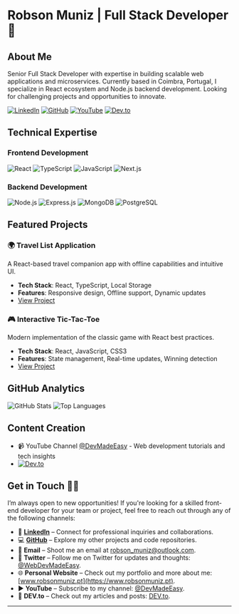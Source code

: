 # Robson Muniz | Full Stack Developer 🚀

## About Me
Senior Full Stack Developer with expertise in building scalable web applications and microservices. Currently based in Coimbra, Portugal, I specialize in React ecosystem and Node.js backend development. Looking for challenging projects and opportunities to innovate.

[![LinkedIn](https://img.shields.io/badge/LinkedIn-0077B5?style=for-the-badge&logo=linkedin&logoColor=white)](https://linkedin.com/in/robsonmuniz)
[![GitHub](https://img.shields.io/badge/GitHub-181717?style=for-the-badge&logo=github&logoColor=white)](https://github.com/robson-muniz)
[![YouTube](https://img.shields.io/badge/YouTube-FF0000?style=for-the-badge&logo=youtube&logoColor=white)](https://www.youtube.com/@DevMadeEasy)
[![Dev.to](https://img.shields.io/badge/dev.to-0A0A0A?style=for-the-badge&logo=dev.to&logoColor=white)](https://dev.to/robsonmuniz16)


## Technical Expertise

### Frontend Development
![React](https://img.shields.io/badge/React-20232A?style=flat-square&logo=react&logoColor=61DAFB)
![TypeScript](https://img.shields.io/badge/TypeScript-3178C6?style=flat-square&logo=typescript&logoColor=white)
![JavaScript](https://img.shields.io/badge/JavaScript-F7DF1E?style=flat-square&logo=javascript&logoColor=black)
![Next.js](https://img.shields.io/badge/Next.js-000000?style=flat-square&logo=next.js&logoColor=white)

### Backend Development
![Node.js](https://img.shields.io/badge/Node.js-339933?style=flat-square&logo=node.js&logoColor=white)
![Express.js](https://img.shields.io/badge/Express-000000?style=flat-square&logo=express&logoColor=white)
![MongoDB](https://img.shields.io/badge/MongoDB-47A248?style=flat-square&logo=mongodb&logoColor=white)
![PostgreSQL](https://img.shields.io/badge/PostgreSQL-316192?style=flat-square&logo=postgresql&logoColor=white)

## Featured Projects

### 🌍 Travel List Application
A React-based travel companion app with offline capabilities and intuitive UI.
- **Tech Stack**: React, TypeScript, Local Storage
- **Features**: Responsive design, Offline support, Dynamic updates
- [View Project](https://github.com/robson-muniz/travel-list)

### 🎮 Interactive Tic-Tac-Toe
Modern implementation of the classic game with React best practices.
- **Tech Stack**: React, JavaScript, CSS3
- **Features**: State management, Real-time updates, Winning detection
- [View Project](https://github.com/robson-muniz/tic-tac-toe-reactJS)

## GitHub Analytics
![GitHub Stats](https://github-readme-stats.vercel.app/api?username=robson-muniz&show_icons=true&theme=tokyonight)
![Top Languages](https://github-readme-stats.vercel.app/api/top-langs/?username=robson-muniz&layout=compact&theme=tokyonight)

## Content Creation
- 📹 YouTube Channel [@DevMadeEasy](https://www.youtube.com/@DevMadeEasy) - Web development tutorials and tech insights
- [![Dev.to](https://img.shields.io/badge/dev.to-0A0A0A?style=for-the-badge&logo=dev.to&logoColor=white)](https://dev.to/your-username)

## Get in Touch 📩🤝

I’m always open to new opportunities! If you're looking for a skilled front-end developer for your team or project, feel free to reach out through any of the following channels:

- 💼 **[LinkedIn](https://www.linkedin.com/in/robson-muniz/)** – Connect for professional inquiries and collaborations.
- 💻 **[GitHub](https://github.com/robson-muniz/)** – Explore my other projects and code repositories.
- 📧 **Email** – Shoot me an email at [robson_muniz@outlook.com](mailto:robson_muniz@outlook.com).
- 🦸 **Twitter** – Follow me on Twitter for updates and thoughts: [@WebDevMadeEasy](https://x.com/WebDevMadeEasy).
- 🌐 **Personal Website** – Check out my portfolio and more about me: [www.robsonmuniz.pt](https://www.robsonmuniz.pt).
- ▶️ **YouTube** – Subscribe to my channel: [@DevMadeEasy](https://www.youtube.com/@DevMadeEasy).
- 📝 **DEV.to** – Check out my articles and posts: [DEV.to](https://dev.to/robsonmuniz16).

---
